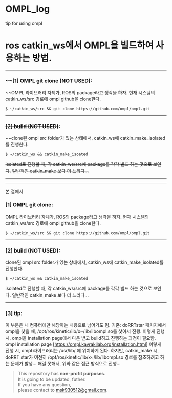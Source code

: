 # OMPL_log
tip for using ompl 

# ros catkin_ws에서 OMPL을 빌드하여 사용하는 방법.

***  

### ~~[1] OMPL git clone (NOT USED): 

~~OMPL 라이브러리 자체가, ROS의 package라고 생각을 하자.
현재 시스템의 catkin_ws/src 경로에 ompl github을 clone한다.
```
$ ~/catkin_ws/src && git clone https://github.com/ompl/ompl.git
```
***

### ~~[2] build (NOT USED)~~:

~~clone된 ompl src folder가 있는 상태에서, catkin_ws에 catkin_make_isolated를 진행한다.

```
$ ~/catkin_ws && catkin_make_isoated
```
~~isolated로 진행할 때, 각 catkin_ws/src에 package를 각각 빌드 하는 것으로 보인다.~~
~~일반적인 catkin_make 보다 더 느리다...~~
***  

***  
본 절에서 
### [1] OMPL git clone: 

OMPL 라이브러리 자체가, ROS의 package라고 생각을 하자.
현재 시스템의 catkin_ws/src 경로에 ompl github을 clone한다.
```
$ ~/catkin_ws/src && git clone https://github.com/ompl/ompl.git
```
***

### [2] build (NOT USED):

clone된 ompl src folder가 있는 상태에서, catkin_ws에 catkin_make_isolated를 진행한다.

```
$ ~/catkin_ws && catkin_make_isoated
```
isolated로 진행할 때, 각 catkin_ws/src에 package를 각각 빌드 하는 것으로 보인다.
일반적인 catkin_make 보다 더 느리다...
***  



### [3] tip:
이 부분은 내 컴퓨터에만 해당아는 내용으로 넘어가도 됨.
기존: doRRTstar 패키지에서 ompl을 찾을 때, /opt/ros/kinetic/lib/x~/lib/libompl.so를 찾아서 진행.
이렇게 진행 시, ompl을 installation page에서 다운 받고 build하고 진행하는 과정이 필요함.
ompl installation page [https://ompl.kavrakilab.org/installation.html]
이렇게 진행 시, ompl 라이브러리는 /usr/lib/ 에 위치하게 된다.
하지만, catkin_make 시, doRRT star가 여전히 /opt/ros/kinetic/lib/x~/lib/libompl.so 경로를 참조하려고 하는 문제가 발생...
해결 못해서, 위와 같은 접근 방식으로 진행...

> This repository has **non-profit purposes**.\
> It is going to be updated, futher.\
> If you have any question, \
> please contact to msk930512@gmail.com.
